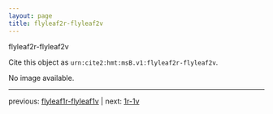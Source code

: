 ```yaml
---
layout: page
title: flyleaf2r-flyleaf2v
---
```


flyleaf2r-flyleaf2v

Cite this object as `urn:cite2:hmt:msB.v1:flyleaf2r-flyleaf2v`.

No image available. 



---

previous: [flyleaf1r-flyleaf1v](../flyleaf1r-flyleaf1v/) | next: [1r-1v](../1r-1v/)